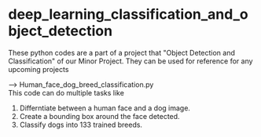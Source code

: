 # deep_learning_classification_and_object_detection
These  python codes are a part of a project that "Object Detection and Classification" of our Minor Project. They can be used for reference for any upcoming projects


--> Human_face_dog_breed_classification.py  
This code can do multiple tasks like
1. Differntiate between a human face and a dog image.
2. Create a bounding box around the face detected.
3. Classify dogs into 133 trained breeds.
